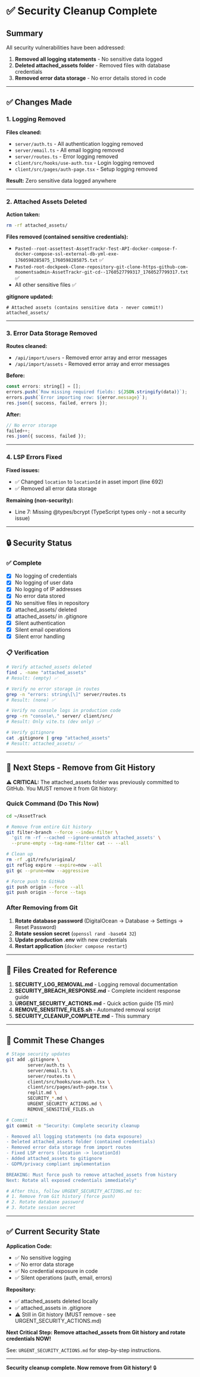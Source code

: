 # ✅ Security Cleanup Complete

## Summary
All security vulnerabilities have been addressed:
1. **Removed all logging statements** - No sensitive data logged
2. **Deleted attached_assets folder** - Removed files with database credentials
3. **Removed error data storage** - No error details stored in code

---

## ✅ Changes Made

### 1. Logging Removed
**Files cleaned:**
- `server/auth.ts` - All authentication logging removed
- `server/email.ts` - All email logging removed  
- `server/routes.ts` - Error logging removed
- `client/src/hooks/use-auth.tsx` - Login logging removed
- `client/src/pages/auth-page.tsx` - Setup logging removed

**Result:** Zero sensitive data logged anywhere

---

### 2. Attached Assets Deleted
**Action taken:**
```bash
rm -rf attached_assets/
```

**Files removed (contained sensitive credentials):**
- `Pasted--root-assettest-AssetTrackr-Test-API-docker-compose-f-docker-compose-ssl-external-db-yml-exe-1760598285875_1760598285875.txt` ✅
- `Pasted-root-dockpeek-Clone-repository-git-clone-https-github-com-moomentsadmin-AssetTrackr-git-cd--1760527799317_1760527799317.txt` ✅
- All other sensitive files ✅

**gitignore updated:**
```gitignore
# Attached assets (contains sensitive data - never commit!)
attached_assets/
```

---

### 3. Error Data Storage Removed
**Routes cleaned:**
- `/api/import/users` - Removed error array and error messages
- `/api/import/assets` - Removed error array and error messages

**Before:**
```javascript
const errors: string[] = [];
errors.push(`Row missing required fields: ${JSON.stringify(data)}`);
errors.push(`Error importing row: ${error.message}`);
res.json({ success, failed, errors });
```

**After:**
```javascript
// No error storage
failed++;
res.json({ success, failed });
```

---

### 4. LSP Errors Fixed
**Fixed issues:**
- ✅ Changed `location` to `locationId` in asset import (line 692)
- ✅ Removed all error data storage

**Remaining (non-security):**
- Line 7: Missing @types/bcrypt (TypeScript types only - not a security issue)

---

## 🔒 Security Status

### ✅ Complete
- [x] No logging of credentials
- [x] No logging of user data
- [x] No logging of IP addresses
- [x] No error data stored
- [x] No sensitive files in repository
- [x] attached_assets/ deleted
- [x] attached_assets/ in .gitignore
- [x] Silent authentication
- [x] Silent email operations
- [x] Silent error handling

### 📋 Verification
```bash
# Verify attached_assets deleted
find . -name "attached_assets"
# Result: (empty) ✅

# Verify no error storage in routes
grep -n "errors: string\[\]" server/routes.ts
# Result: (none) ✅

# Verify no console logs in production code
grep -rn "console\." server/ client/src/
# Result: Only vite.ts (dev only) ✅

# Verify gitignore
cat .gitignore | grep "attached_assets"
# Result: attached_assets/ ✅
```

---

## 🚀 Next Steps - Remove from Git History

⚠️ **CRITICAL:** The attached_assets folder was previously committed to GitHub. You MUST remove it from Git history:

### Quick Command (Do This Now)
```bash
cd ~/AssetTrack

# Remove from entire Git history
git filter-branch --force --index-filter \
  'git rm -rf --cached --ignore-unmatch attached_assets' \
  --prune-empty --tag-name-filter cat -- --all

# Clean up
rm -rf .git/refs/original/
git reflog expire --expire=now --all
git gc --prune=now --aggressive

# Force push to GitHub
git push origin --force --all
git push origin --force --tags
```

### After Removing from Git
1. **Rotate database password** (DigitalOcean → Database → Settings → Reset Password)
2. **Rotate session secret** (`openssl rand -base64 32`)
3. **Update production .env** with new credentials
4. **Restart application** (`docker compose restart`)

---

## 📝 Files Created for Reference

1. **SECURITY_LOG_REMOVAL.md** - Logging removal documentation
2. **SECURITY_BREACH_RESPONSE.md** - Complete incident response guide
3. **URGENT_SECURITY_ACTIONS.md** - Quick action guide (15 min)
4. **REMOVE_SENSITIVE_FILES.sh** - Automated removal script
5. **SECURITY_CLEANUP_COMPLETE.md** - This summary

---

## 🎯 Commit These Changes

```bash
# Stage security updates
git add .gitignore \
        server/auth.ts \
        server/email.ts \
        server/routes.ts \
        client/src/hooks/use-auth.tsx \
        client/src/pages/auth-page.tsx \
        replit.md \
        SECURITY_*.md \
        URGENT_SECURITY_ACTIONS.md \
        REMOVE_SENSITIVE_FILES.sh

# Commit
git commit -m "Security: Complete security cleanup

- Removed all logging statements (no data exposure)
- Deleted attached_assets folder (contained credentials)
- Removed error data storage from import routes
- Fixed LSP errors (location -> locationId)
- Added attached_assets to gitignore
- GDPR/privacy compliant implementation

BREAKING: Must force push to remove attached_assets from history
Next: Rotate all exposed credentials immediately"

# After this, follow URGENT_SECURITY_ACTIONS.md to:
# 1. Remove from Git history (force push)
# 2. Rotate database password
# 3. Rotate session secret
```

---

## ✅ Current Security State

**Application Code:**
- ✅ No sensitive logging
- ✅ No error data storage
- ✅ No credential exposure in code
- ✅ Silent operations (auth, email, errors)

**Repository:**
- ✅ attached_assets deleted locally
- ✅ attached_assets in .gitignore
- ⚠️ Still in Git history (MUST remove - see URGENT_SECURITY_ACTIONS.md)

**Next Critical Step:**
**Remove attached_assets from Git history and rotate credentials NOW!**

See: `URGENT_SECURITY_ACTIONS.md` for step-by-step instructions.

---

**Security cleanup complete. Now remove from Git history!** 🔒
